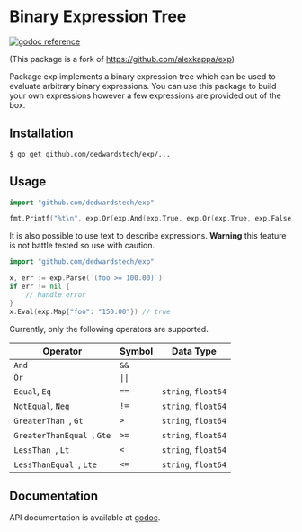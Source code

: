 # Binary Expression Tree

[![godoc reference](https://godoc.org/github.com/dedwardstech/exp?status.svg)](https://godoc.org/github.com/dedwardstech/exp)

(This package is a fork of https://github.com/alexkappa/exp)


Package exp implements a binary expression tree which can be used to evaluate
arbitrary binary expressions. You can use this package to build your own
expressions however a few expressions are provided out of the box.

## Installation

```
$ go get github.com/dedwardstech/exp/...
```

## Usage

```Go
import "github.com/dedwardstech/exp"

fmt.Printf("%t\n", exp.Or(exp.And(exp.True, exp.Or(exp.True, exp.False)), exp.Not(exp.False)).Eval(nil)) // true
```

It is also possible to use text to describe expressions. **Warning** this feature is not battle tested so use with caution.

```Go
import "github.com/dedwardstech/exp"

x, err := exp.Parse(`(foo >= 100.00)`)
if err != nil {
	// handle error
}
x.Eval(exp.Map{"foo": "150.00"}) // true
```

Currently, only the following operators are supported.

|Operator|Symbol|Data Type|
|-|-|-|
|`And`|`&&`||
|`Or`|<code>&#124;&#124;</code>||
|`Equal`, `Eq`|`==`|`string`, `float64`|
|`NotEqual`, `Neq`|`!=`|`string`, `float64`|
|`GreaterThan `, `Gt`|`>`|`string`, `float64`|
|`GreaterThanEqual `, `Gte`|`>=`|`string`, `float64`|
|`LessThan `, `Lt`|`<`|`string`, `float64`|
|`LessThanEqual `, `Lte`|`<=`|`string`, `float64`|

## Documentation

API documentation is available at [godoc](https://godoc.org/github.com/dedwardstech/exp).
